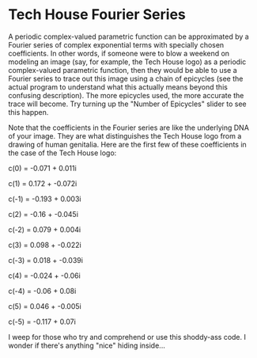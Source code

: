 # Tech House Fourier Series
A periodic complex-valued parametric function can be approximated by a Fourier series of complex exponential terms with specially chosen coefficients. In other words, if someone were to blow a weekend on modeling an image (say, for example, the Tech House logo) as a periodic complex-valued parametric function, then they would be able to use a Fourier series to trace out this image using a chain of epicycles (see the actual program to understand what this actually means beyond this confusing description). The more epicycles used, the more accurate the trace will become. Try turning up the "Number of Epicycles" slider to see this happen.

Note that the coefficients in the Fourier series are like the underlying DNA of your image. They are what distinguishes the Tech House logo from a drawing of human genitalia. Here are the first few of these coefficients in the case of the Tech House logo:

c(0) = -0.071 + 0.011i

c(1) = 0.172 + -0.072i

c(-1) = -0.193 + 0.003i

c(2) = -0.16 + -0.045i

c(-2) = 0.079 + 0.004i

c(3) = 0.098 + -0.022i

c(-3) = 0.018 + -0.039i

c(4) = -0.024 + -0.06i

c(-4) = -0.06 + 0.08i

c(5) = 0.046 + -0.005i

c(-5) = -0.117 + 0.07i

I weep for those who try and comprehend or use this shoddy-ass code. I wonder if there's anything "nice" hiding inside...
